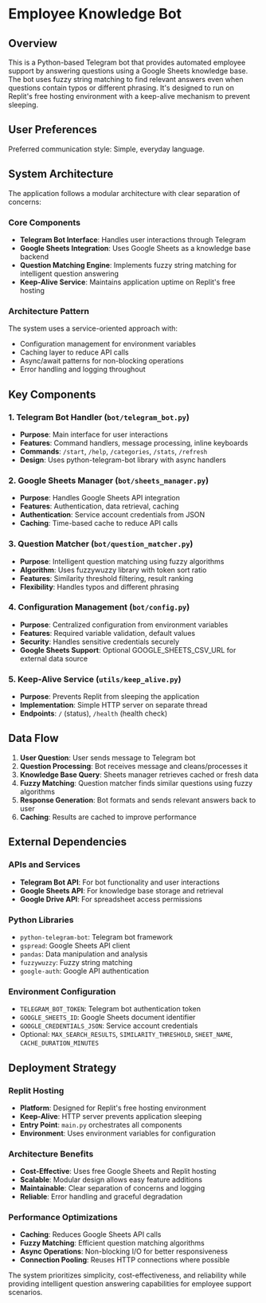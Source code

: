 # Employee Knowledge Bot

## Overview

This is a Python-based Telegram bot that provides automated employee support by answering questions using a Google Sheets knowledge base. The bot uses fuzzy string matching to find relevant answers even when questions contain typos or different phrasing. It's designed to run on Replit's free hosting environment with a keep-alive mechanism to prevent sleeping.

## User Preferences

Preferred communication style: Simple, everyday language.

## System Architecture

The application follows a modular architecture with clear separation of concerns:

### Core Components
- **Telegram Bot Interface**: Handles user interactions through Telegram
- **Google Sheets Integration**: Uses Google Sheets as a knowledge base backend
- **Question Matching Engine**: Implements fuzzy string matching for intelligent question answering
- **Keep-Alive Service**: Maintains application uptime on Replit's free hosting

### Architecture Pattern
The system uses a service-oriented approach with:
- Configuration management for environment variables
- Caching layer to reduce API calls
- Async/await patterns for non-blocking operations
- Error handling and logging throughout

## Key Components

### 1. Telegram Bot Handler (`bot/telegram_bot.py`)
- **Purpose**: Main interface for user interactions
- **Features**: Command handlers, message processing, inline keyboards
- **Commands**: `/start`, `/help`, `/categories`, `/stats`, `/refresh`
- **Design**: Uses python-telegram-bot library with async handlers

### 2. Google Sheets Manager (`bot/sheets_manager.py`)
- **Purpose**: Handles Google Sheets API integration
- **Features**: Authentication, data retrieval, caching
- **Authentication**: Service account credentials from JSON
- **Caching**: Time-based cache to reduce API calls

### 3. Question Matcher (`bot/question_matcher.py`)
- **Purpose**: Intelligent question matching using fuzzy algorithms
- **Algorithm**: Uses fuzzywuzzy library with token sort ratio
- **Features**: Similarity threshold filtering, result ranking
- **Flexibility**: Handles typos and different phrasing

### 4. Configuration Management (`bot/config.py`)
- **Purpose**: Centralized configuration from environment variables
- **Features**: Required variable validation, default values
- **Security**: Handles sensitive credentials securely
- **Google Sheets Support**: Optional GOOGLE_SHEETS_CSV_URL for external data source

### 5. Keep-Alive Service (`utils/keep_alive.py`)
- **Purpose**: Prevents Replit from sleeping the application
- **Implementation**: Simple HTTP server on separate thread
- **Endpoints**: `/` (status), `/health` (health check)

## Data Flow

1. **User Question**: User sends message to Telegram bot
2. **Question Processing**: Bot receives message and cleans/processes it
3. **Knowledge Base Query**: Sheets manager retrieves cached or fresh data
4. **Fuzzy Matching**: Question matcher finds similar questions using fuzzy algorithms
5. **Response Generation**: Bot formats and sends relevant answers back to user
6. **Caching**: Results are cached to improve performance

## External Dependencies

### APIs and Services
- **Telegram Bot API**: For bot functionality and user interactions
- **Google Sheets API**: For knowledge base storage and retrieval
- **Google Drive API**: For spreadsheet access permissions

### Python Libraries
- `python-telegram-bot`: Telegram bot framework
- `gspread`: Google Sheets API client
- `pandas`: Data manipulation and analysis
- `fuzzywuzzy`: Fuzzy string matching
- `google-auth`: Google API authentication

### Environment Configuration
- `TELEGRAM_BOT_TOKEN`: Telegram bot authentication token
- `GOOGLE_SHEETS_ID`: Google Sheets document identifier
- `GOOGLE_CREDENTIALS_JSON`: Service account credentials
- Optional: `MAX_SEARCH_RESULTS`, `SIMILARITY_THRESHOLD`, `SHEET_NAME`, `CACHE_DURATION_MINUTES`

## Deployment Strategy

### Replit Hosting
- **Platform**: Designed for Replit's free hosting environment
- **Keep-Alive**: HTTP server prevents application sleeping
- **Entry Point**: `main.py` orchestrates all components
- **Environment**: Uses environment variables for configuration

### Architecture Benefits
- **Cost-Effective**: Uses free Google Sheets and Replit hosting
- **Scalable**: Modular design allows easy feature additions
- **Maintainable**: Clear separation of concerns and logging
- **Reliable**: Error handling and graceful degradation

### Performance Optimizations
- **Caching**: Reduces Google Sheets API calls
- **Fuzzy Matching**: Efficient question matching algorithms
- **Async Operations**: Non-blocking I/O for better responsiveness
- **Connection Pooling**: Reuses HTTP connections where possible

The system prioritizes simplicity, cost-effectiveness, and reliability while providing intelligent question answering capabilities for employee support scenarios.